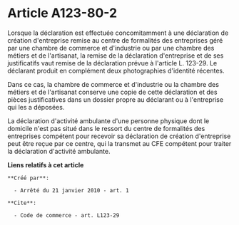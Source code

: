 # Article A123-80-2

Lorsque la déclaration est effectuée concomitamment à une déclaration de création d'entreprise remise au centre de formalités
des entreprises géré par une chambre de commerce et d'industrie ou par une chambre des métiers et de l'artisanat, la remise
de la déclaration d'entreprise et de ses justificatifs vaut remise de la déclaration prévue à l'article L. 123-29. Le
déclarant produit en complément deux photographies d'identité récentes. 

Dans ce cas, la chambre de commerce et d'industrie ou la chambre des métiers et de l'artisanat conserve une copie de cette
déclaration et des pièces justificatives dans un dossier propre au déclarant ou à l'entreprise qui les a déposées. 

La déclaration d'activité ambulante d'une personne physique dont le domicile n'est pas situé dans le ressort du centre de
formalités des entreprises compétent pour recevoir sa déclaration de création d'entreprise peut être reçue par ce centre, qui
la transmet au CFE compétent pour traiter la déclaration d'activité ambulante.

**Liens relatifs à cet article**

	**Créé par**:

	  - Arrêté du 21 janvier 2010 - art. 1

	**Cite**:

	  - Code de commerce - art. L123-29
